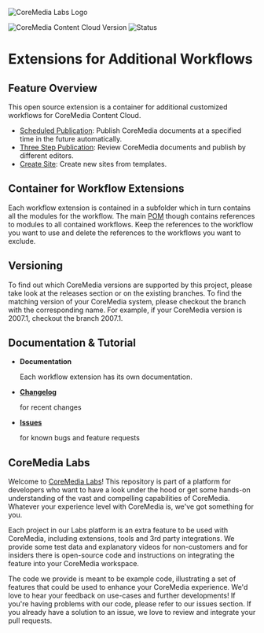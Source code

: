 ![CoreMedia Labs Logo](https://documentation.coremedia.com/badges/banner_coremedia_labs_wide.png "CoreMedia Labs Logo")

![CoreMedia Content Cloud Version](https://img.shields.io/static/v1?message=2110&label=CoreMedia%20Content%20Cloud&style=for-the-badge&labelColor=666666&color=672779 
"This badge shows the CoreMedia version this project is compatible with. 
Please read the versioning section of the project to see what other CoreMedia versions are supported and how to find them."
)
![Status](https://img.shields.io/static/v1?message=active&label=Status&style=for-the-badge&labelColor=666666&color=2FAC66 
"The status badge describes if the project is maintained. Possible values are active and inactive. 
If a project is inactive it means that the development has been discontinued and won't support future CoreMedia versions."
)

# Extensions for Additional Workflows

## Feature Overview

This open source extension is a container for additional customized workflows for CoreMedia Content Cloud.

* [Scheduled Publication](scheduled-publication-workflow/README.md): Publish CoreMedia documents at a specified time in the future automatically.
* [Three Step Publication](three-step-publication-workflow/README.md): Review CoreMedia documents and publish by different editors.
* [Create Site](create-site-workflow/README.md): Create new sites from templates.


## Container for Workflow Extensions

Each workflow extension is contained in a subfolder which in turn contains all the modules for the workflow. The main [POM](pom.xml) though contains references to modules to all contained workflows. 
Keep the references to the workflow you want to use and delete the references to the workflows you want to exclude.

## Versioning

To find out which CoreMedia versions are supported by this project, please take look at the releases section or on the existing branches. 
To find the matching version of your CoreMedia system, please checkout the branch with the corresponding name. For example, if your CoreMedia version is 2007.1, checkout the branch 2007.1.


## Documentation & Tutorial

* **Documentation**

    Each workflow extension has its own documentation.    

* **[Changelog](CHANGELOG.md)**

    for recent changes

* **[Issues](https://github.com/CoreMedia/coremedia-additional-workflows/issues)**

    for known bugs and feature requests

## CoreMedia Labs

Welcome to [CoreMedia Labs](https://blog.coremedia.com/labs/)! This repository is part of a platform for developers who want to have a look under the hood or get some hands-on understanding of the vast and compelling capabilities of CoreMedia. Whatever your experience level with CoreMedia is, we've got something for you.

Each project in our Labs platform is an extra feature to be used with CoreMedia, including extensions, tools and 3rd party integrations. We provide some test data and explanatory videos for non-customers and for insiders there is open-source code and instructions on integrating the feature into your CoreMedia workspace. 

The code we provide is meant to be example code, illustrating a set of features that could be used to enhance your CoreMedia experience. We'd love to hear your feedback on use-cases and further developments! If you're having problems with our code, please refer to our issues section. If you already have a solution to an issue, we love to review and integrate your pull requests.

